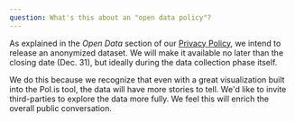 ```yaml
---
question: What's this about an "open data policy"?
---
```


As explained in the _Open Data_ section of our [Privacy Policy](/privacy), we
intend to release an anonymized dataset. We will make it available no later
than the closing date (Dec. 31), but ideally during the data collection phase
itself.

We do this because we recognize that even with a great visualization built into
the Pol.is tool, the data will have more stories to tell. We'd like to invite
third-parties to explore the data more fully. We feel this will enrich the
overall public conversation.
